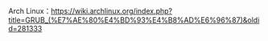 Arch Linux：https://wiki.archlinux.org/index.php?title=GRUB_(%E7%AE%80%E4%BD%93%E4%B8%AD%E6%96%87)&oldid=281333